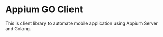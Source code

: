 # Appium GO Client

This is client library to automate mobile application using Appium Server and Golang.
